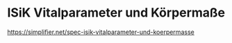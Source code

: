# ISiK Vitalparameter und Körpermaße

https://simplifier.net/spec-isik-vitalparameter-und-koerpermasse

